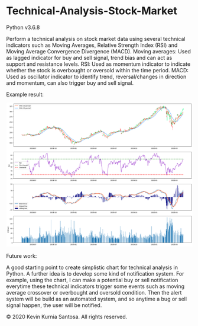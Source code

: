 # Technical-Analysis-Stock-Market
Python v3.6.8

Perform a technical analysis on stock market data using several technical indicators such as Moving Averages, Relative Strength Index (RSI) and Moving Average Convergence Divergence (MACD). 
Moving averages: Used as lagged indicator for buy and sell signal, trend bias and can act as support and resistance levels.
RSI: Used as momentum indicator to indicate whether the stock is overbought or oversold within the time period.
MACD: Used as oscillator indicator to identify trend, reversal/changes in direction and momentum, can also trigger buy and sell signal.

Example result:

<img src="charts/AAPL_technical_indicators.png">

Future work:

A good starting point to create simplistic chart for technical analysis in Python. A further idea is to develop some kind of notification system. For example, using the chart, I can make a potential buy or sell notification everytime these technical indicators trigger some events such as moving average crossover or overbought and oversold condition. Then the alert system will be build as an automated system, and so anytime a bug or sell signal happen, the user will be notified.

© 2020 Kevin Kurnia Santosa. All rights reserved.
